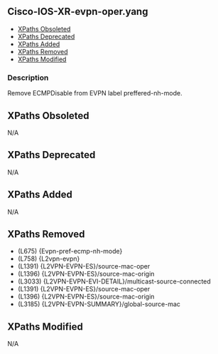 ## Cisco-IOS-XR-evpn-oper.yang

- [XPaths Obsoleted](#xpaths-obsoleted)
- [XPaths Deprecated](#xpaths-deprecated)
- [XPaths Added](#xpaths-added)
- [XPaths Removed](#xpaths-removed)
- [XPaths Modified](#xpaths-modified)

### Description

Remove ECMPDisable from EVPN label preffered-nh-mode.

## XPaths Obsoleted

N/A

## XPaths Deprecated

N/A

## XPaths Added

N/A

## XPaths Removed

- (L675)	{Evpn-pref-ecmp-nh-mode}
- (L758)	{L2vpn-evpn}
- (L1391)	{L2VPN-EVPN-ES}/source-mac-oper
- (L1396)	{L2VPN-EVPN-ES}/source-mac-origin
- (L3033)	{L2VPN-EVPN-EVI-DETAIL}/multicast-source-connected
- (L1391)	{L2VPN-EVPN-ES}/source-mac-oper
- (L1396)	{L2VPN-EVPN-ES}/source-mac-origin
- (L3185)	{L2VPN-EVPN-SUMMARY}/global-source-mac

## XPaths Modified

N/A

